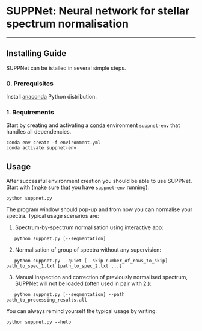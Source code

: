 # SUPPNet: Neural network for stellar spectrum normalisation
---
## Installing Guide
SUPPNet can be istalled in several simple steps.

### 0. Prerequisites

Install [anaconda](conda.io) Python distribution.

### 1. Requirements

Start by creating and activating a [conda](conda.io) environment `suppnet-env` that handles all dependencies.

```
conda env create -f environment.yml
conda activate suppnet-env
```
## Usage
After successful environment creation you should be able to use SUPPNet. Start with (make sure that you have `suppnet-env` running):
```
python suppnet.py
```
The program window should pop-up and from now you can normalise your spectra. Typical usage scenarios are:

1. Spectrum-by-spectrum normalisation using interactive app:
 ```
    python suppnet.py [--segmentation]
 ```
2. Normalisation of group of spectra without any supervision:
 ```
    python suppnet.py --quiet [--skip number_of_rows_to_skip] path_to_spec_1.txt [path_to_spec_2.txt ...]
 ```
3. Manual inspection and correction of previously normalised spectrum, SUPPNet will not be loaded (often used in pair with 2.):
 ```
    python suppnet.py [--segmentation] --path path_to_processing_results.all
```

You can always remind yourself the typical usage by writing:
```
python suppnet.py --help
```
